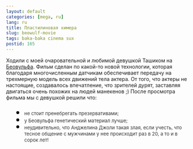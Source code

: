```yaml
---
layout: default
categories: [mega, ru]
lang: ru
title: Пластилиновая химера
slug: beowulf-movie
tags: baka-baka cinema sux 
postid: 165
---
```

Ходили с моей очаровательной и любимой девушкой Ташиком на <a href="http://imdb.com/title/tt0442933/">Беовульфа</a>. Фильм сделан по какой-то новой технологии, которая благодаря многочисленным датчикам обеспечивает передачу на трехмерную модель всех движений тела актера. От того, что актеры не настоящие, создавалось впечатление, что зрителей дурят, заставляя двигаться очень похожих на людей манекенов ;) После просмотра фильма мы с девушкой решили что:
<ul style="font-size: 24px; color: #000; margin-left: 50px; padding-left: 0; line-height: 70%;">
<li><span style="font-size: 13px; color: #333;">не стоит пренебрегать презервативами;</span></li>
<li><span style="font-size: 13px; color: #333;">у Беовульфа генетический материал лучше;</span></li>
<li><span style="font-size: 13px; color: #333;">неудивительно, что Анджелина Джоли такая злая, если учесть, что тесное общение с мужчинами у нее происходит раз в 20, а то и в сорок лет!</span></li>
</ul>